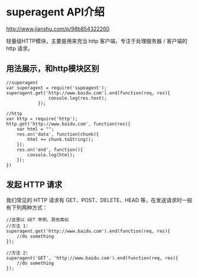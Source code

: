 # superagent API介绍

http://www.jianshu.com/p/98b854322260  

轻量级HTTP模块，主要是用来充当 http 客户端，专注于处理服务器 / 客户端的 http 请求。

## 用法展示，和http模块区别

```
//superagent
var superagent = require('supeagent');
superagent.get('http://www.baidu.com').end(function(req, res){
				console.log(res.text);
			});

//http 
var http = require('http');
http.get('http://www.baidu.com', function(res){
    var html = "";
    res.on('data', function(chunk){
        html += chunk.toString();
    });
    res.on('end', function(){
        console.log(html);
    });
})
```


## 发起 HTTP 请求

我们常见的 HTTP 请求有 GET、POST、DELETE、HEAD 等，在发送请求时一般有下列两种方式：

```
//这里以 GET 举例，其他类似
//方法 1:
superagent.get('http://www.baidu.com').end(function(req, res){
	//do something
});

//方法 2:
superagent('GET', 'http://www.baidu.com').end(function(req, res){
	//do something
});

```

